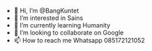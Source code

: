 - 👋 Hi, I’m @BangKuntet
- 👀 I’m interested in Sains
- 🌱 I’m currently learning Humanity
- 💞️ I’m looking to collaborate on Google
- 📫 How to reach me Whatsapp 085172121052

<!---
BangKuntet/BangKuntet is a ✨ special ✨ repository because its `README.md` (this file) appears on your GitHub profile.
You can click the Preview link to take a look at your changes.
--->
